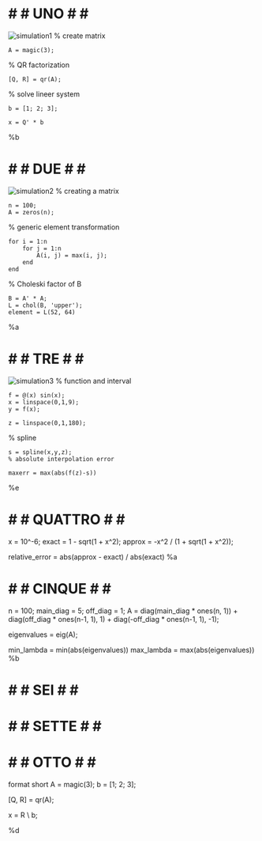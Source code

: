 # # # UNO # # #
![simulation1](https://github.com/space-hippie0/matlab/assets/118982314/e5c2a254-372e-4a2f-a996-65e7ba04ce95)
% create matrix
```
A = magic(3);
```
% QR factorization
```
[Q, R] = qr(A);
```

% solve lineer system
```
b = [1; 2; 3];

x = Q' * b
```
%b




# # # DUE # # #
![simulation2](https://github.com/space-hippie0/matlab/assets/118982314/5a832037-4719-4a59-a0ec-5a82f4f96a22)
% creating a matrix
```
n = 100;
A = zeros(n);
```
% generic element transformation
```
for i = 1:n
    for j = 1:n
        A(i, j) = max(i, j);
    end
end
```
% Choleski factor of B
```
B = A' * A;
L = chol(B, 'upper');
element = L(52, 64)
```
%a



# # # TRE # # #
![simulation3](https://github.com/space-hippie0/matlab/assets/118982314/f210be82-cef6-40ed-87bc-2e41b21bae35)
% function and interval
```
f = @(x) sin(x);
x = linspace(0,1,9);
y = f(x);
```
```
z = linspace(0,1,180);
```
% spline 
```
s = spline(x,y,z);
% absolute interpolation error
```
```
maxerr = max(abs(f(z)-s))
```
%e








# # # QUATTRO # # #

x = 10^-6;
exact = 1 - sqrt(1 + x^2);
approx = -x^2 / (1 + sqrt(1 + x^2));

relative_error = abs(approx - exact) / abs(exact)
%a


# # # CINQUE # # #

n = 100;
main_diag = 5;
off_diag = 1;
A = diag(main_diag * ones(n, 1)) + diag(off_diag * ones(n-1, 1), 1) + diag(-off_diag * ones(n-1, 1), -1);

eigenvalues = eig(A);

min_lambda = min(abs(eigenvalues))
max_lambda = max(abs(eigenvalues))
%b

# # # SEI # # #

# # # SETTE # # #

# # # OTTO # # #

format short
A = magic(3);
b = [1; 2; 3];

[Q, R] = qr(A);  

x = R \ b; 

%d
